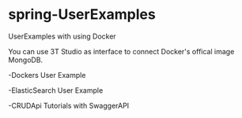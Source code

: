 # spring-UserExamples
UserExamples with using Docker

You can use 3T Studio as interface to connect Docker's offical image MongoDB.

-Dockers User Example 

-ElasticSearch User Example 

-CRUDApi Tutorials with SwaggerAPI

